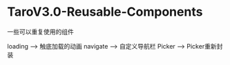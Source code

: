 # TaroV3.0-Reusable-Components
一些可以重复使用的组件

loading --> 触底加载的动画
navigate --> 自定义导航栏
Picker --> Picker重新封装
